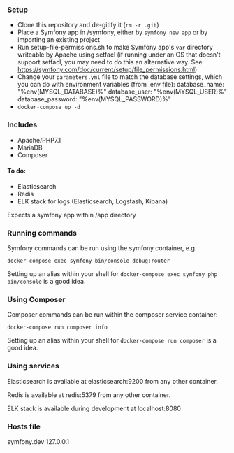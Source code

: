 ### Setup

* Clone this repository and de-gitify it (`rm -r .git`)
* Place a Symfony app in /symfony, either by `symfony new app` or by importing an existing project
* Run setup-file-permissions.sh to make Symfony app's `var` directory writeable by Apache using setfacl (if running under an OS that doesn't support setfacl, you may need to do this an alternative way. See https://symfony.com/doc/current/setup/file_permissions.html)
* Change your `parameters.yml` file to match the database settings, which you can do with environment variables (from .env file):
    database_name: "%env(MYSQL_DATABASE)%"
    database_user: "%env(MYSQL_USER)%"
    database_password: "%env(MYSQL_PASSWORD)%"
* `docker-compose up -d`

### Includes

* Apache/PHP7.1
* MariaDB
* Composer

#### To do:

* Elasticsearch
* Redis
* ELK stack for logs (Elasticsearch, Logstash, Kibana)

Expects a symfony app within /app directory

### Running commands

Symfony commands can be run using the symfony container, e.g.

`docker-compose exec symfony bin/console debug:router`

Setting up an alias within your shell for `docker-compose exec symfony php bin/console` is a good idea.

### Using Composer

Composer commands can be run within the composer service container:

`docker-compose run composer info`

Setting up an alias within your shell for `docker-compose run composer` is a good idea.

### Using services

Elasticsearch is available at elasticsearch:9200 from any other container.

Redis is available at redis:5379 from any other container.

ELK stack is available during development at localhost:8080

### Hosts file

symfony.dev 127.0.0.1